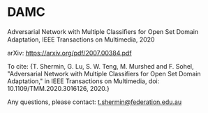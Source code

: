 # DAMC

Adversarial Network with Multiple Classiﬁers for Open Set Domain Adaptation, IEEE Transactions on Multimedia, 2020 

arXiv: https://arxiv.org/pdf/2007.00384.pdf

To cite: {T. Shermin, G. Lu, S. W. Teng, M. Murshed and F. Sohel, "Adversarial Network with Multiple Classifiers for Open Set Domain Adaptation," in IEEE Transactions on Multimedia, doi: 10.1109/TMM.2020.3016126, 2020.} 

Any questions, please contact: t.shermin@federation.edu.au
